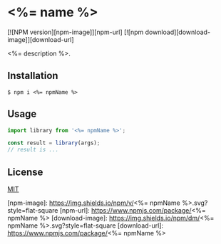 # <%= name %>

[![NPM version][npm-image]][npm-url]
[![npm download][download-image]][download-url]

<%= description %>.

## Installation

`$ npm i <%= npmName %>`

## Usage

```js
import library from '<%= npmName %>';

const result = library(args);
// result is ...
```

## License

[MIT](./LICENSE)

[npm-image]: https://img.shields.io/npm/v/<%= npmName %>.svg?style=flat-square
[npm-url]: https://www.npmjs.com/package/<%= npmName %>
[download-image]: https://img.shields.io/npm/dm/<%= npmName %>.svg?style=flat-square
[download-url]: https://www.npmjs.com/package/<%= npmName %>
